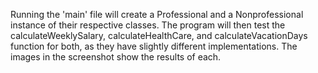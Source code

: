 Running the 'main' file will create a Professional and a Nonprofessional instance of their respective classes. The program will then test the calculateWeeklySalary, calculateHealthCare,
and calculateVacationDays function for both, as they have slightly different implementations. The images in the screenshot show the results of each.

